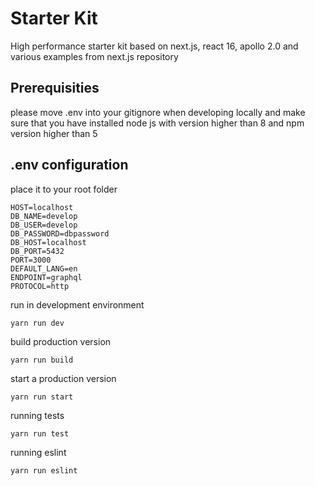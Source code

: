 # Starter Kit

High performance starter kit based on next.js, react 16, apollo 2.0 and various examples from next.js repository

## Prerequisities

please move .env into your gitignore when developing locally and make sure that you have installed node js with version higher than 8 and npm version higher than 5

## .env configuration
place it to your root folder

```
HOST=localhost
DB_NAME=develop
DB_USER=develop
DB_PASSWORD=dbpassword
DB_HOST=localhost
DB_PORT=5432
PORT=3000
DEFAULT_LANG=en
ENDPOINT=graphql
PROTOCOL=http
```

run in development environment

`yarn run dev`

build production version

`yarn run build`

start a production version

`yarn run start`

running tests

`yarn run test`

running eslint

`yarn run eslint`
